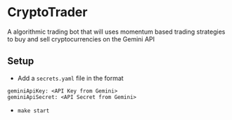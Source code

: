 # CryptoTrader

A algorithmic trading bot that will uses momentum based trading strategies to buy and sell cryptocurrencies on the Gemini API

## Setup
- Add a `secrets.yaml` file in the format

```
geminiApiKey: <API Key from Gemini>
geminiApiSecret: <API Secret from Gemini>
```

- `make start`
